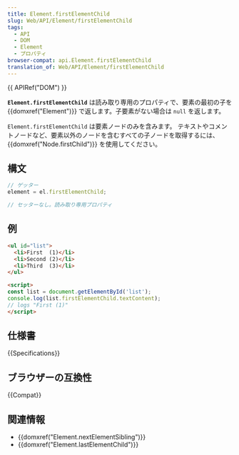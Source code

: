 ```yaml
---
title: Element.firstElementChild
slug: Web/API/Element/firstElementChild
tags:
  - API
  - DOM
  - Element
  - プロパティ
browser-compat: api.Element.firstElementChild
translation_of: Web/API/Element/firstElementChild
---
```

{{ APIRef("DOM") }}

**`Element.firstElementChild`** は読み取り専用のプロパティで、要素の最初の子を {{domxref("Element")}} で返します。子要素がない場合は `null` を返します。

`Element.firstElementChild` は要素ノードのみを含みます。
テキストやコメントノードなど、要素以外のノードを含むすべての子ノードを取得するには、 {{domxref("Node.firstChild")}} を使用してください。

## 構文

```js
// ゲッター
element = el.firstElementChild;

// セッターなし。読み取り専用プロパティ
```

## 例

```html
<ul id="list">
  <li>First  (1)</li>
  <li>Second (2)</li>
  <li>Third  (3)</li>
</ul>

<script>
const list = document.getElementById('list');
console.log(list.firstElementChild.textContent);
// logs "First (1)"
</script>
```

## 仕様書

{{Specifications}}

## ブラウザーの互換性

{{Compat}}

## 関連情報

- {{domxref("Element.nextElementSibling")}}
- {{domxref("Element.lastElementChild")}}
